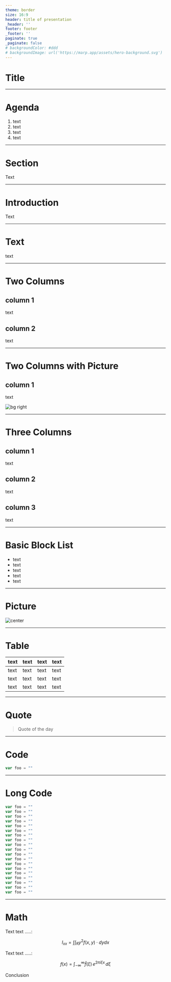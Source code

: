 ```yaml
---
theme: border
size: 16:9
header: title of presentation
_header: ''
footer: footer
_footer: ''
paginate: true
_paginate: false
# backgroundColor: #ddd
# backgroundImage: url('https://marp.app/assets/hero-background.svg')
---
```

<!-- _class: title -->
<!-- _class: lead -->

# Title 

---

# Agenda 

1. text
1. text
1. text
1. text

---

# Section

Text

---

# Introduction

Text

---

# Text 

text

---

# Two Columns 

## column 1

text

## column 2

text

---

# Two Columns with Picture

## column 1

text

![bg right](../attachments/placeholder-circle.png)

---

# Three Columns 

## column 1

text

## column 2

text

## column 3

text

---

# Basic Block List 

- text
- text
- text
- text
- text
---

# Picture 

![center](../attachments/placeholder-circle.png)

---

# Table

| text | text | text | text |
|---|---|---|---|
| text | text | text | text |
| text | text | text | text |
| text | text | text | text |

---

# Quote

> Quote of the day

---

# Code

``` javascript
var foo = ""
```

---

# Long Code

``` javascript
var foo = ""
var foo = ""
var foo = ""
var foo = ""
var foo = ""
var foo = ""
var foo = ""
var foo = ""
var foo = ""
var foo = ""
var foo = ""
var foo = ""
var foo = ""
var foo = ""
var foo = ""
var foo = ""
var foo = ""
var foo = ""
var foo = ""
```

---

# Math

Text text .....:

$$ I_{xx}=\int\int_Ry^2f(x,y)\cdot{}dydx $$

Text text .....:

$$
f(x) = \int_{-\infty}^\infty
    \hat f(\xi)\,e^{2 \pi i \xi x}
    \,d\xi
$$

Conclusion
